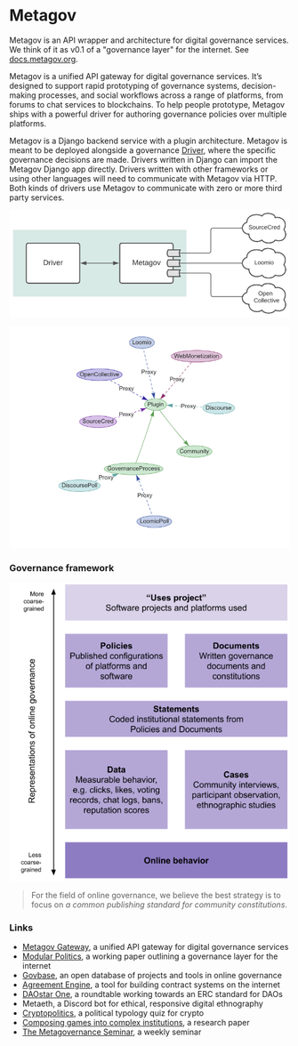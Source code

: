 # Metagov

Metagov is an API wrapper and architecture for digital governance services. We think of it as v0.1 of a "governance layer" for the internet. See [docs.metagov.org](http://docs.metagov.org/).

Metagov is a unified API gateway for digital governance services. It’s designed to support rapid prototyping of governance systems, decision-making processes, and social workflows across a range of platforms, from forums to chat services to blockchains. To help people prototype, Metagov ships with a powerful driver for authoring governance policies over multiple platforms.

Metagov is a Django backend service with a plugin architecture. Metagov is meant to be deployed alongside a governance [Driver](https://docs.metagov.org/en/latest/design.html#driver), where the specific governance decisions are made. Drivers written in Django can import the Metagov Django app directly. Drivers written with other frameworks or using other languages will need to communicate with Metagov via HTTP. Both kinds of drivers use Metagov to communicate with zero or more third party services.

![Untitled](Metagov%20d621816e4a0c401eaeb48d1a2aa7675b/Untitled.png)

![Untitled](Metagov%20d621816e4a0c401eaeb48d1a2aa7675b/Untitled%201.png)

### Governance framework

![Untitled](Metagov%20d621816e4a0c401eaeb48d1a2aa7675b/Untitled%202.png)

> For the field of online governance, we believe the best strategy is to focus on *a common publishing standard for community constitutions*.
> 

### Links

- [Metagov Gateway](https://gateway.metagov.org/), a unified API gateway for digital governance services
- [Modular Politics](https://www.metagov.org/modpol), a working paper outlining a governance layer for the internet
- [Govbase](https://www.metagov.org/govbase), an open database of projects and tools in online governance
- [Agreement Engine](https://metagov.org/agreements), a tool for building contract systems on the internet
- [DAOstar One](https://daostar.one/), a roundtable working towards an ERC standard for DAOs
- Metaeth, a Discord bot for ethical, responsive digital ethnography
- [Cryptopolitics](https://metagov.org/cryptopolitics), a political typology quiz for crypto
- [Composing games into complex institutions](https://arxiv.org/abs/2108.05318), a research paper
- [The Metagovernance Seminar](https://metagov.org/seminar/), a weekly seminar